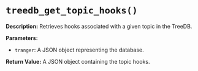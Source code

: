 # `treedb_get_topic_hooks()`

**Description:**
Retrieves hooks associated with a given topic in the TreeDB.

**Parameters:**
- `tranger`: A JSON object representing the database.

**Return Value:**
A JSON object containing the topic hooks.
